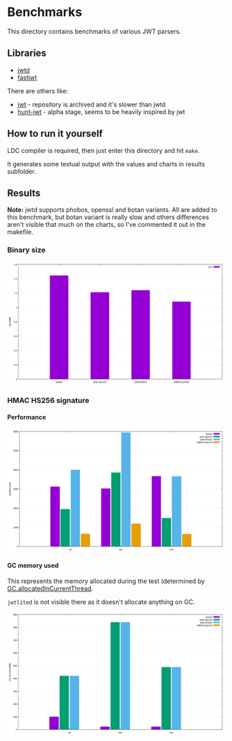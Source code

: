 # Benchmarks

This directory contains benchmarks of various JWT parsers.

## Libraries

* [jwtd](https://code.dlang.org/packages/jwtd)
* [fastjwt](https://code.dlang.org/packages/fastjwt)

There are others like:

* [jwt](https://code.dlang.org/packages/jwt) - repository is archived and it's slower than jwtd
* [hunt-jwt](https://code.dlang.org/packages/hunt-jwt) - alpha stage, seems to be heavily inspired by jwt

## How to run it yourself

LDC compiler is required, then just enter this directory and hit `make`.

It generates some textual output with the values and charts in results subfolder.

## Results

**Note:** jwtd supports phobos, openssl and botan variants. All are added to this benchmark, but botan variant is really slow and others differences aren't visible that much on the charts, so I've commented it out in the makefile.

### Binary size

![results](https://github.com/tchaloupka/jwtlited/blob/main/benchmarks/results/sizes.png)

### HMAC HS256 signature

#### Performance

![results](https://github.com/tchaloupka/jwtlited/blob/main/benchmarks/results/speed.png)

#### GC memory used

This represents the memory allocated during the test (determined by [GC.allocatedInCurrentThread](https://dlang.org/phobos/core_memory.html#.GC.allocatedInCurrentThread).

`jwtlited` is not visible there as it doesn't allocate anything on GC.

![results](https://github.com/tchaloupka/jwtlited/blob/main/benchmarks/results/gcusage.png)
